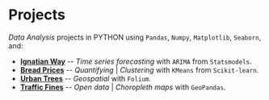# Projects

*Data Analysis* projects in PYTHON using `Pandas`, `Numpy`, `Matplotlib`, `Seaborn`, and:

- [**Ignatian Way**](notebooks/ignatian) -- *Time series forecasting* with `ARIMA` from `Statsmodels`.  
- [**Bread Prices**](notebooks/breads) -- *Quantifying* | *Clustering* with `KMeans` from  `Scikit-learn`.  
- [**Urban Trees**](notebooks/urban_trees) -- *Geospatial* with `Folium`.  
- [**Traffic Fines**](notebooks/traffic_fines) -- *Open data* | *Choropleth maps* with `GeoPandas`.  
